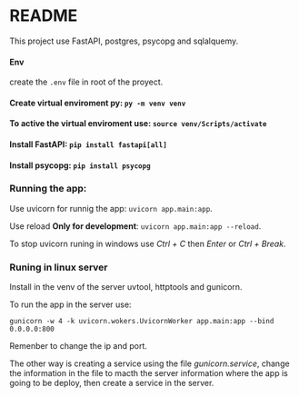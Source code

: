 # README

This project use FastAPI, postgres, psycopg and sqlalquemy.

#### Env

create the `.env` file in root of the proyect.

#### Create virtual enviroment py: `py -m venv venv`

#### To active the virtual enviroment use: `source venv/Scripts/activate`

#### Install FastAPI: `pip install fastapi[all]`

#### Install psycopg: `pip install psycopg`

### Running the app:

Use uvicorn for runnig the app: `uvicorn app.main:app`.

Use reload **Only for development**: `uvicorn app.main:app --reload`.

To stop uvicorn runing in windows use _Ctrl + C_ then _Enter_ or _Ctrl + Break_.

### Runing in linux server

Install in the venv of the server uvtool, httptools and gunicorn.

To run the app in the server use:

`gunicorn -w 4 -k uvicorn.wokers.UvicornWorker app.main:app --bind 0.0.0.0:800`

Remenber to change the ip and port.

The other way is creating a service using the file _gunicorn.service_, change the information in the file to macth the server information where the app is going to be deploy, then create a service in the server.
